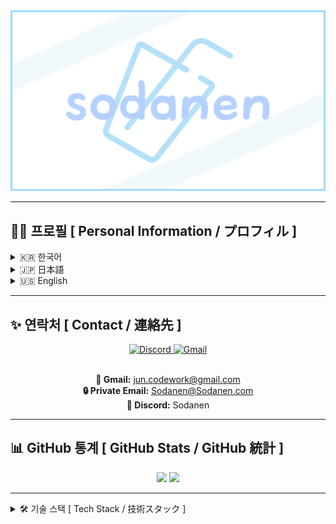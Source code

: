<img src="Sodanen.png" style="height: auto;" />

---

## 🙋‍♂️ 프로필 [ Personal Information / プロフィル ]

<details>
<summary>🇰🇷 한국어</summary>

| 항목      | 내용           |
| --------- | -------------- |
| 생일      | 1999.11.06     |
| 사용 언어 | 한국어, 일본어 |

</details>

<details>
<summary>🇯🇵 日本語</summary>

| 項目     | 内容           |
| -------- | -------------- |
| 生年月日 | 1999.11.06     |
| 使用言語 | 韓国語、日本語 |

</details>

<details>
<summary>🇺🇸 English</summary>

| Item     | Content          |
| -------- | ---------------- |
| Birthday | 1999.11.06       |
| Language | Korean, Japanese |

</details>

---

## ✨ 연락처 [ Contact / 連絡先 ]

<div align="center">
    <a href="https://discord.com/users/1016918516940673054">
        <img src="https://skillicons.dev/icons?i=discord" alt="Discord" width="50">
    </a>
    <a href="mailto:jun.codework@gmail.com">
        <img src="https://skillicons.dev/icons?i=gmail" alt="Gmail" width="50">
    </a>
</div>

<br>

<div align="center">

**📧 Gmail:** [jun.codework@gmail.com](mailto:jun.codework@gmail.com)  
**🔒 Private Email:** Sodanen@Sodanen.com  
**💬 Discord:** Sodanen

</div>

---

## 📊 GitHub 통계 [ GitHub Stats / GitHub 統計 ]

<div align="center">
    <img width="49%" src="https://github-readme-stats.vercel.app/api?username=VRSoda&count_private=true&theme=ambient_gradient&show_icons=true" />
    <img width="49%" src="https://stats.hyo.dev/api/github-stats?login=VRSoda" />
</div>

---

<details> 
<summary>🛠️ 기술 스택 [ Tech Stack / 技術スタック ]</summary>

### 📚 최근 학습 중 [ Currently Learning / 現在学習中 ]

<img src="https://skillicons.dev/icons?i=cs,redis,nginx" />

### 💻 개발 환경 [ Environment / 使用環境 ]

<img src="https://skillicons.dev/icons?i=windows,ubuntu" />

### 🔧 개발 도구 [ Development Tools / 開発ツール ]

<img src="https://skillicons.dev/icons?i=github,git,vscode,docker" />

### 🌐 프론트엔드 [ Frontend / フロントエンド ]

<img src="https://skillicons.dev/icons?i=html,css,js,ts,react,vite" />

### 🎨 UI 프레임워크 [ UI Framework / UI フレームワーク ]

<img src="https://skillicons.dev/icons?i=materialui,tailwind" />

### 🖥️ 데스크톱 & 봇 [ Desktop & Bot / デスクトップ・ボット ]

<img src="https://skillicons.dev/icons?i=electron,discordjs,bots" />

### 🗄️ 데이터베이스 [ Database / データベース ]

<img src="https://skillicons.dev/icons?i=supabase,postgres,mongodb" />

### 🎮 기타 도구 [ Other Tools / その他ツール ]

<img src="https://skillicons.dev/icons?i=unity,ps,notion,postman" />

</details>
